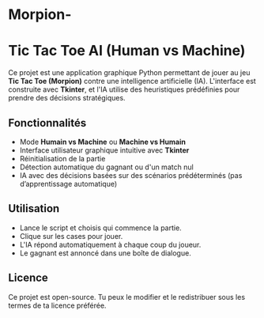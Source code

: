 # Morpion-
# Tic Tac Toe AI (Human vs Machine)

Ce projet est une application graphique Python permettant de jouer au jeu **Tic Tac Toe (Morpion)** contre une intelligence artificielle (IA). L'interface est construite avec **Tkinter**, et l'IA utilise des heuristiques prédéfinies pour prendre des décisions stratégiques.

## Fonctionnalités

- Mode **Humain vs Machine** ou **Machine vs Humain**
- Interface utilisateur graphique intuitive avec **Tkinter**
- Réinitialisation de la partie
- Détection automatique du gagnant ou d'un match nul
- IA avec des décisions basées sur des scénarios prédéterminés (pas d’apprentissage automatique)

## Utilisation

- Lance le script et choisis qui commence la partie.
- Clique sur les cases pour jouer.
- L'IA répond automatiquement à chaque coup du joueur.
- Le gagnant est annoncé dans une boîte de dialogue.

## Licence

Ce projet est open-source. Tu peux le modifier et le redistribuer sous les termes de ta licence préférée.
